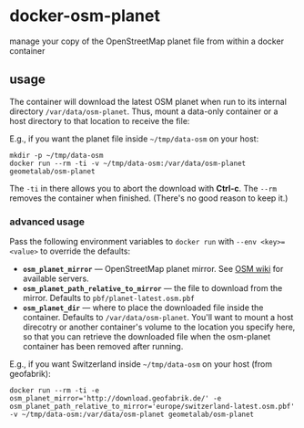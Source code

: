 # docker-osm-planet
manage your copy of the OpenStreetMap planet file from within a docker container

## usage
The container will download the latest OSM planet when run to its internal directory `/var/data/osm-planet`. Thus, mount a data-only container or a host directory to that location to receive the file:

E.g., if you want the planet file inside `~/tmp/data-osm` on your host:
```shell
mkdir -p ~/tmp/data-osm
docker run --rm -ti -v ~/tmp/data-osm:/var/data/osm-planet geometalab/osm-planet
```

The `-ti` in there allows you to abort the download with **Ctrl-c**.
The `--rm` removes the container when finished. (There's no good reason to keep it.)

### advanced usage
Pass the following environment variables to `docker run` with `--env <key>=<value>` to override the defaults:
* **`osm_planet_mirror`** &mdash; OpenStreetMap planet mirror. See [OSM wiki](http://wiki.openstreetmap.org/wiki/Planet.osm#Planet.osm_mirrors) for available servers.
* **`osm_planet_path_relative_to_mirror`** &mdash; the file to download from the mirror. Defaults to `pbf/planet-latest.osm.pbf`
* **`osm_planet_dir`** &mdash; where to place the downloaded file inside the container. Defaults to `/var/data/osm-planet`. You'll want to mount a host direcotry or another container's volume to the location you specify here, so that you can retrieve the downloaded file when the osm-planet container has been removed after running.

E.g., if you want Switzerland inside `~/tmp/data-osm` on your host (from geofabrik):
```shell
docker run --rm -ti -e osm_planet_mirror='http://download.geofabrik.de/' -e osm_planet_path_relative_to_mirror='europe/switzerland-latest.osm.pbf' -v ~/tmp/data-osm:/var/data/osm-planet geometalab/osm-planet
```
